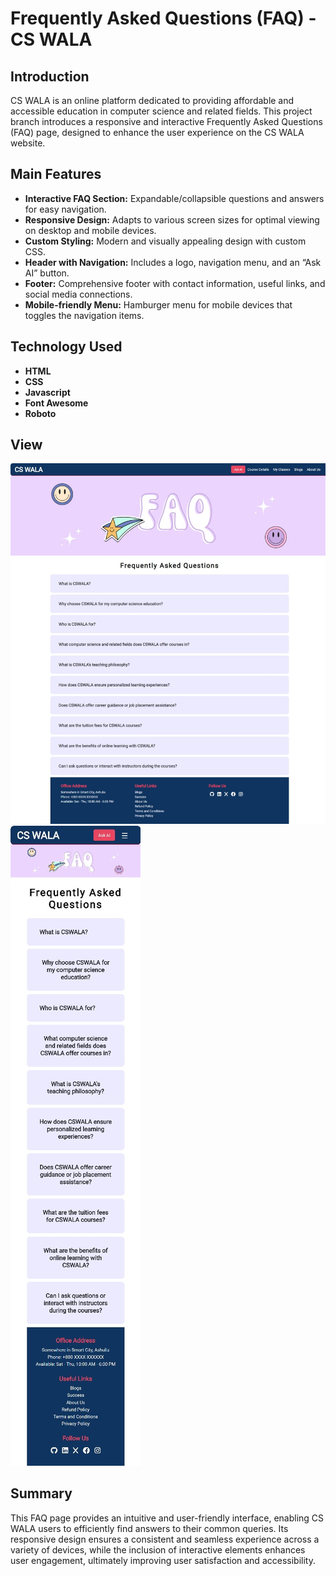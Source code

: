 # Frequently Asked Questions (FAQ) - CS WALA   

## Introduction

CS WALA is an online platform dedicated to providing affordable and accessible education in computer science and related fields. This project branch introduces a responsive and interactive Frequently Asked Questions (FAQ) page, designed to enhance the user experience on the CS WALA website.

## Main Features
* **Interactive FAQ Section:** Expandable/collapsible questions and answers for easy navigation.
* **Responsive Design:** Adapts to various screen sizes for optimal viewing on desktop and mobile devices.
* **Custom Styling:** Modern and visually appealing design with custom CSS.
* **Header with Navigation:** Includes a logo, navigation menu, and an “Ask AI” button.
* **Footer:** Comprehensive footer with contact information, useful links, and social media connections.
* **Mobile-friendly Menu:** Hamburger menu for mobile devices that toggles the navigation items.

## Technology Used
* **HTML**
* **CSS**
* **Javascript**
* **Font Awesome**
* **Roboto**
## View
![image alt](https://github.com/ovishkh/CSWALA/blob/83ef750fc147c93560a866c7e80543046e4e2d72/web%20view.jpg)
![image alt](https://github.com/ovishkh/CSWALA/blob/83ef750fc147c93560a866c7e80543046e4e2d72/phn%20view.jpg)


## Summary 

This FAQ page provides an intuitive and user-friendly interface, enabling CS WALA users to efficiently find answers to their common queries. Its responsive design ensures a consistent and seamless experience across a variety of devices, while the inclusion of interactive elements enhances user engagement, ultimately improving user satisfaction and accessibility.
